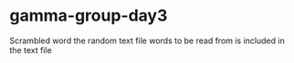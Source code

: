 # gamma-group-day3
Scrambled word 
the random text file words to be read from  is included in the text file



